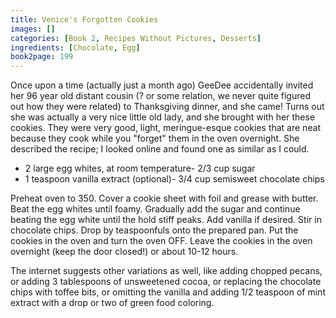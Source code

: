 ```yaml
---
title: Venice's Forgotten Cookies
images: []
categories: [Book 2, Recipes Without Pictures, Desserts]
ingredients: [Chocolate, Egg]
book2page: 199
---
```


Once upon a time (actually just a month ago) GeeDee accidentally invited her 96 year old distant cousin (? or some relation, we never quite figured out how they were related) to Thanksgiving dinner, and she came! Turns out she was actually a very nice little old lady, and she brought with her these cookies. They were very good, light, meringue-esque cookies that are neat because they cook while you "forget" them in the oven overnight. She described the recipe; I looked online and found one as similar as I could. 

- 2 large egg whites, at room temperature- 2/3 cup sugar
- 1 teaspoon vanilla extract (optional)- 3/4 cup semisweet chocolate chips

Preheat oven to 350. Cover a cookie sheet with foil and grease with butter. Beat the egg whites until foamy. Gradually add the sugar and continue beating the egg white until the hold stiff peaks. Add vanilla if desired. Stir in chocolate chips. Drop by teaspoonfuls onto the prepared pan. Put the cookies in the oven and turn the oven OFF. Leave the cookies in the oven overnight (keep the door closed!) or about 10-12 hours. 

The internet suggests other variations as well, like adding chopped pecans, or adding 3 tablespoons of unsweetened cocoa, or replacing the chocolate chips with toffee bits, or omitting the vanilla and adding 1/2 teaspoon of mint extract with a drop or two of green food coloring.